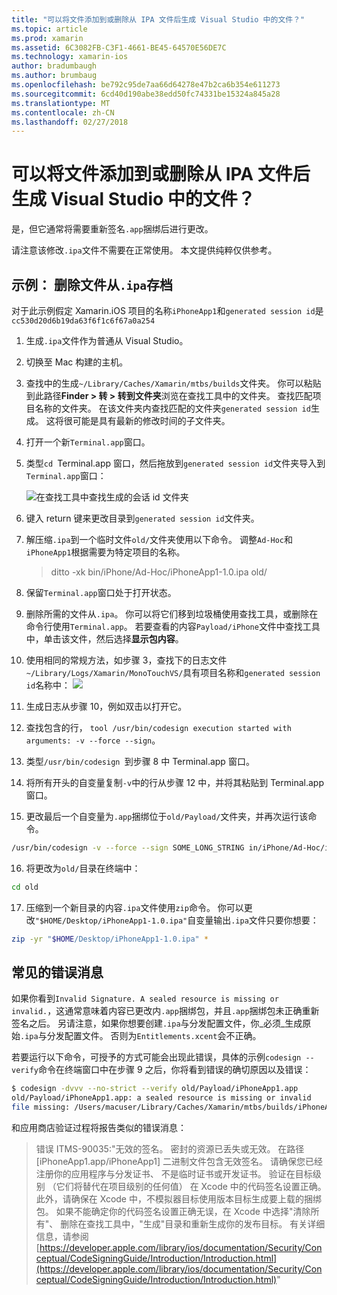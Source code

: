 ```yaml
---
title: "可以将文件添加到或删除从 IPA 文件后生成 Visual Studio 中的文件？"
ms.topic: article
ms.prod: xamarin
ms.assetid: 6C3082FB-C3F1-4661-BE45-64570E56DE7C
ms.technology: xamarin-ios
author: bradumbaugh
ms.author: brumbaug
ms.openlocfilehash: be792c95de7aa66d64278e47b2ca6b354e611273
ms.sourcegitcommit: 6cd40d190abe38edd50fc74331be15324a845a28
ms.translationtype: MT
ms.contentlocale: zh-CN
ms.lasthandoff: 02/27/2018
---
```

# <a name="can-i-add-files-to-or-remove-files-from-an-ipa-file-after-building-it-in-visual-studio"></a>可以将文件添加到或删除从 IPA 文件后生成 Visual Studio 中的文件？

是，但它通常将需要重新签名`.app`捆绑后进行更改。

请注意该修改`.ipa`文件不需要在正常使用。 本文提供纯粹仅供参考。

## <a name="example-removing-a-file-from-a-ipa-archive"></a>示例： 删除文件从`.ipa`存档

对于此示例假定 Xamarin.iOS 项目的名称`iPhoneApp1`和`generated session id`是 `cc530d20d6b19da63f6f1c6f67a0a254`

1.  生成`.ipa`文件作为普通从 Visual Studio。

2.  切换至 Mac 构建的主机。

3.  查找中的生成`~/Library/Caches/Xamarin/mtbs/builds`文件夹。 你可以粘贴到此路径**Finder > 转 > 转到文件夹**浏览在查找工具中的文件夹。 查找匹配项目名称的文件夹。 在该文件夹内查找匹配的文件夹`generated session id`生成。 这将很可能是具有最新的修改时间的子文件夹。

4.  打开一个新`Terminal.app`窗口。

5.  类型`cd `Terminal.app 窗口，然后拖放到`generated session id`文件夹导入到`Terminal.app`窗口：

    ![](modify-ipa-images/session-id-folder.png "在查找工具中查找生成的会话 id 文件夹")

6.  键入 return 键来更改目录到`generated session id`文件夹。

7.  解压缩`.ipa`到一个临时文件`old/`文件夹使用以下命令。 调整`Ad-Hoc`和`iPhoneApp1`根据需要为特定项目的名称。

    > ditto -xk bin/iPhone/Ad-Hoc/iPhoneApp1-1.0.ipa old/

8.  保留`Terminal.app`窗口处于打开状态。

9.  删除所需的文件从`.ipa`。 你可以将它们移到垃圾桶使用查找工具，或删除在命令行使用`Terminal.app`。 若要查看的内容`Payload/iPhone`文件中查找工具中，单击该文件，然后选择**显示包内容**。

10.  使用相同的常规方法，如步骤 3，查找下的日志文件`~/Library/Logs/Xamarin/MonoTouchVS/`具有项目名称和`generated session id`名称中： ![ ](modify-ipa-images/build-log.png "在查找工具中找到项目生成日志")

11.  生成日志从步骤 10，例如双击以打开它。

12.  查找包含的行， `tool /usr/bin/codesign execution started with arguments: -v --force --sign`。

13.  类型`/usr/bin/codesign `到步骤 8 中 Terminal.app 窗口。

14.  将所有开头的自变量复制`-v`中的行从步骤 12 中，并将其粘贴到 Terminal.app 窗口。

15.  更改最后一个自变量为`.app`捆绑位于`old/Payload/`文件夹，并再次运行该命令。

```bash
/usr/bin/codesign -v --force --sign SOME_LONG_STRING in/iPhone/Ad-Hoc/iPhoneApp1.app/ResourceRules.plist --entitlements obj/iPhone/Ad-Hoc/Entitlements.xcent old/Payload/iPhoneApp1.app
```

16.  将更改为`old/`目录在终端中：

```bash
cd old
```

17.  压缩到一个新目录的内容`.ipa`文件使用`zip`命令。 你可以更改`"$HOME/Desktop/iPhoneApp1-1.0.ipa"`自变量输出`.ipa`文件只要你想要：

```bash
zip -yr "$HOME/Desktop/iPhoneApp1-1.0.ipa" *
```

## <a name="common-error-messages"></a>常见的错误消息

如果你看到`Invalid Signature. A sealed resource is missing or invalid.`，这通常意味着内容已更改内`.app`捆绑包，并且`.app`捆绑包未正确重新签名之后。 另请注意，如果你想要创建`.ipa`与分发配置文件，你_必须_生成原始`.ipa`与分发配置文件。 否则为`Entitlements.xcent`会不正确。

若要运行以下命令，可授予的方式可能会出现此错误，具体的示例`codesign --verify`命令在终端窗口中在步骤 9 之后，你将看到错误的确切原因以及错误：

```bash
$ codesign -dvvv --no-strict --verify old/Payload/iPhoneApp1.app
old/Payload/iPhoneApp1.app: a sealed resource is missing or invalid
file missing: /Users/macuser/Library/Caches/Xamarin/mtbs/builds/iPhoneApp1/cc530d20d6b19da63f6f1c6f67a0a254/old/Payload/iPhoneApp1.app/MyFile.png
```

和应用商店验证过程将报告类似的错误消息：

> 错误 ITMS-90035:"无效的签名。 密封的资源已丢失或无效。 在路径 [iPhoneApp1.app/iPhoneApp1] 二进制文件包含无效签名。 请确保您已经注册你的应用程序与分发证书、 不是临时证书或开发证书。 验证在目标级别 （它们将替代在项目级别的任何值） 在 Xcode 中的代码签名设置正确。 此外，请确保在 Xcode 中，不模拟器目标使用版本目标生成要上载的捆绑包。 如果不能确定你的代码签名设置正确无误，在 Xcode 中选择"清除所有"、 删除在查找工具中，"生成"目录和重新生成你的发布目标。 有关详细信息，请参阅[https://developer.apple.com/library/ios/documentation/Security/Conceptual/CodeSigningGuide/Introduction/Introduction.html](https://developer.apple.com/library/ios/documentation/Security/Conceptual/CodeSigningGuide/Introduction/Introduction.html)"
